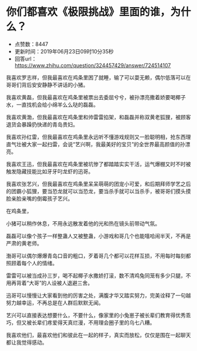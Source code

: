 # 你们都喜欢《极限挑战》里面的谁，为什么？
- 点赞数：8447
- 更新时间：2019年06月23日09时10分35秒
- 回答url：https://www.zhihu.com/question/324457429/answer/724514107
<body>
 <p data-pid="q5EaVcNg">我喜欢罗志祥，但我最喜欢在鸡条里困了就睡，输了可以耍无赖，偶尔低落可以在哥哥们背后安安静静不讲话的小猪。</p>
 <p data-pid="9XICZAyB">我喜欢黄磊，但我最喜欢在鸡条里被票出去委屈兮兮，被孙漂亮撒着娇要喝椰子水，一直找机会给小绵羊么么哒的磊磊。</p>
 <p data-pid="FS2ylCs1">我喜欢黄渤，但我最喜欢在鸡条里和帅雷雷掐架，和磊磊并称双黄老狐狸，被顾客退货会暴躁扔快递的青岛贵妇。</p>
 <p data-pid="tf_vZXsb">我喜欢孙红雷，但我最喜欢在鸡条里永远听不懂游戏规则又一脸聪明相，抢东西理直气壮被大家一起扫雷，会说“艺兴啊，我最美好的宝贝”的全世界最高颜值的孙漂亮。</p>
 <p data-pid="DnSUZTB_">我喜欢王迅，但我最喜欢在鸡条里被坑惨了都踏踏实实干活，运气爆棚又时不时被触发隐藏技能比如牙牙叼龙虾的迅哥。</p>
 <p data-pid="Q3q5IMUO">我喜欢张艺兴，但我最喜欢在鸡条里呆呆萌萌的团宠小可爱，和后期拜师学艺之后的团霸小狐狸，要当恐龙就可以当恐龙，要当杀手就可以当杀手，被哥哥们摸头摸脸亲脸亲嘴的倒霉孩子艺兴。</p>
 <p data-pid="jHQpEh6p">在鸡条里，</p>
 <p data-pid="n6drwmr4">小猪可以稍作休息，不用永远散发着他的光和热在镜头前带动气氛。</p>
 <p data-pid="hcKaOWys">磊磊可以像个孩子一样整蛊人又被整蛊，小游戏和哥几个也能嘻哈闹半天，不再是严肃的黄老师。</p>
 <p data-pid="AFsCOX3l">渤哥可以偶尔爆爆青岛口音的粗口，歹着哥几个都可以花样互损，不用每时每刻都照顾着每个人的情绪。</p>
 <p data-pid="nNANEnR8">雷雷可以被当成孙三岁，喝不起椰子水撒娇打滚，数不清鸡兔同笼有多少只腿，不用再背着“大哥”的人设被人退避三舍。</p>
 <p data-pid="o9PE5Qc7">迅哥可以慢慢让大家看到他的厉害之处，满腹才华又踏实努力，完美诠释了一句越努力越幸运，不再总是在人群后默默无闻。</p>
 <p data-pid="GqIA8d-N">艺兴可以直接表达想要什么，不要什么，像家里的小兔崽子被长辈们教育得优秀乖巧，但又被长辈们疼爱得天真烂漫，不用理会圈子里的乌七八糟。</p>
 <p data-pid="YVlrQN9_">我喜欢他们，最喜欢他们和彼此在一起的样子，真实而放松，仅仅是围在一起聊天都让我觉得感动。</p>
 <p></p>
</body>